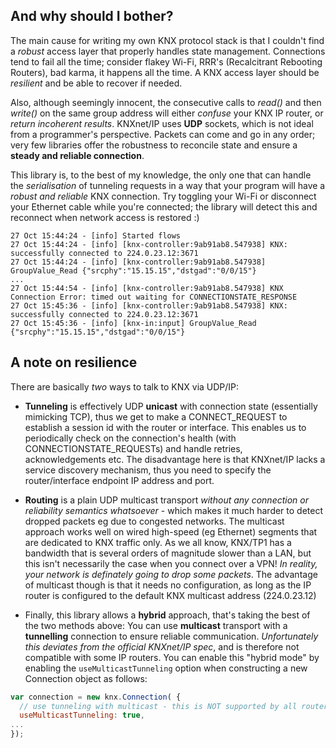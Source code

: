 ## And why should I bother?

The main cause for writing my own KNX protocol stack is that I couldn't find a *robust* access layer that properly handles state management.
Connections tend to fail all the time; consider flakey Wi-Fi, RRR's (Recalcitrant Rebooting Routers), bad karma, it happens all the time. A KNX access layer should be *resilient* and be able to recover if needed.

Also, although seemingly innocent, the consecutive calls to *read()* and then *write()* on the same group address will either *confuse* your KNX IP router, or *return incoherent results*.
KNXnet/IP uses **UDP** sockets, which is not ideal from a programmer's perspective. Packets can come and go in any order; very few libraries offer the robustness to reconcile state and ensure a **steady and reliable connection**.

This library is, to the best of my knowledge, the only one that can handle the *serialisation* of tunneling requests in a way that your program will have a *robust and reliable* KNX connection. Try toggling your Wi-Fi or disconnect your Ethernet cable while you're connected; the library will detect this and reconnect when network access is restored :)

```
27 Oct 15:44:24 - [info] Started flows
27 Oct 15:44:24 - [info] [knx-controller:9ab91ab8.547938] KNX: successfully connected to 224.0.23.12:3671
27 Oct 15:44:24 - [info] [knx-controller:9ab91ab8.547938] GroupValue_Read {"srcphy":"15.15.15","dstgad":"0/0/15"}
...
27 Oct 15:44:54 - [info] [knx-controller:9ab91ab8.547938] KNX Connection Error: timed out waiting for CONNECTIONSTATE_RESPONSE
27 Oct 15:45:36 - [info] [knx-controller:9ab91ab8.547938] KNX: successfully connected to 224.0.23.12:3671
27 Oct 15:45:36 - [info] [knx-in:input] GroupValue_Read {"srcphy":"15.15.15","dstgad":"0/0/15"}
```


## A note on resilience

There are basically *two* ways to talk to KNX via UDP/IP:

- **Tunneling** is effectively UDP **unicast** with connection state (essentially mimicking TCP), thus we get to make a CONNECT_REQUEST to establish a session id with the router or interface. This enables us to periodically check on the connection's health (with CONNECTIONSTATE_REQUESTs) and handle retries, acknowledgements etc. The disadvantage here is that KNXnet/IP lacks a service discovery mechanism, thus you need to specify the router/interface endpoint IP address and port.

- **Routing** is a plain UDP multicast transport *without any connection or reliability semantics whatsoever* - which makes it much harder to detect dropped packets eg due to congested networks. The multicast approach works well on wired high-speed (eg Ethernet) segments that are dedicated to KNX traffic only. As we all know, KNX/TP1 has a bandwidth that is several orders of magnitude slower than a LAN, but this isn't necessarily the case when you connect over a VPN! *In reality, your network is definately going to drop some packets*. The advantage of multicast though is that it needs no configuration, as long as the IP router is configured to the default KNX multicast address (224.0.23.12)

- Finally, this library allows a **hybrid** approach, that's taking the best of the two methods above: You can use **multicast** transport with a **tunnelling** connection to ensure reliable communication. *Unfortunately this deviates from the official KNXnet/IP spec*, and is therefore not compatible with some IP routers. You can enable this "hybrid mode" by enabling the `useMulticastTunneling` option when constructing a new Connection object as follows:

```js
var connection = new knx.Connection( {
  // use tunneling with multicast - this is NOT supported by all routers!
  useMulticastTunneling: true,
...
});
```
